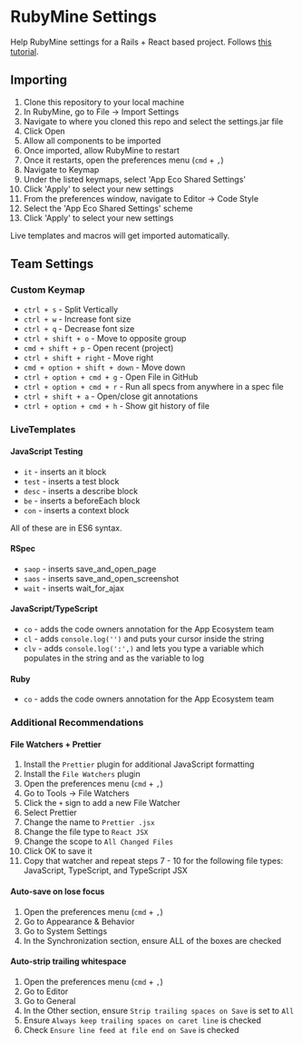# RubyMine Settings

Help RubyMine settings for a Rails + React based project. Follows [this tutorial](https://www.jetbrains.com/help/ruby/2016.2/customizing-profiles.html).

## Importing

1. Clone this repository to your local machine
2. In RubyMine, go to File -> Import Settings
3. Navigate to where you cloned this repo and select the settings.jar file
4. Click Open
5. Allow all components to be imported
6. Once imported, allow RubyMine to restart
7. Once it restarts, open the preferences menu (`cmd` + `,`)
8. Navigate to Keymap
9. Under the listed keymaps, select 'App Eco Shared Settings'
10. Click 'Apply' to select your new settings
11. From the preferences window, navigate to Editor -> Code Style
12. Select the 'App Eco Shared Settings' scheme
13. Click 'Apply' to select your new settings

Live templates and macros will get imported automatically.

## Team Settings

### Custom Keymap

* `ctrl + s` - Split Vertically
* `ctrl + w` - Increase font size
* `ctrl + q` - Decrease font size
* `ctrl + shift + o` - Move to opposite group
* `cmd + shift + p` - Open recent (project)
* `ctrl + shift + right` - Move right
* `cmd + option + shift + down` - Move down
* `ctrl + option + cmd + g` - Open File in GitHub
* `ctrl + option + cmd + r` - Run all specs from anywhere in a spec file
* `ctrl + shift + a` - Open/close git annotations
* `ctrl + option + cmd + h` - Show git history of file

### LiveTemplates

#### JavaScript Testing

* `it` - inserts an it block
* `test` - inserts a test block
* `desc` - inserts a describe block
* `be` - inserts a beforeEach block
* `con` - inserts a context block

All of these are in ES6 syntax.

#### RSpec

* `saop` - inserts save_and_open_page
* `saos` - inserts save_and_open_screenshot
* `wait` - inserts wait_for_ajax

#### JavaScript/TypeScript
- `co` - adds the code owners annotation for the App Ecosystem team
- `cl` - adds `console.log('')` and puts your cursor inside the string
- `clv` - adds `console.log(':',)` and lets you type a variable which populates in the string and as the variable to log

#### Ruby
- `co` - adds the code owners annotation for the App Ecosystem team

### Additional Recommendations

#### File Watchers + Prettier

1. Install the `Prettier` plugin for additional JavaScript formatting
2. Install the `File Watchers` plugin
3. Open the preferences menu (`cmd` + `,`)
4. Go to Tools -> File Watchers
5. Click the `+` sign to add a new File Watcher
6. Select Prettier
7. Change the name to `Prettier .jsx`
8. Change the file type to `React JSX`
9. Change the scope to `All Changed Files`
10. Click OK to save it
11. Copy that watcher and repeat steps 7 - 10 for the following file types: JavaScript, TypeScript, and TypeScript JSX

#### Auto-save on lose focus

1. Open the preferences menu (`cmd` + `,`)
2. Go to Appearance & Behavior
3. Go to System Settings
4. In the Synchronization section, ensure ALL of the boxes are checked

#### Auto-strip trailing whitespace

1. Open the preferences menu (`cmd` + `,`)
2. Go to Editor
3. Go to General
4. In the Other section, ensure `Strip trailing spaces on Save` is set to `All`
5. Ensure `Always keep trailing spaces on caret line` is checked
6. Check `Ensure line feed at file end on Save` is checked
